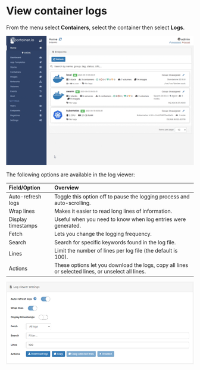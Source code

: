# View container logs

From the menu select **Containers**, select the container then select **Logs**.

![](../../../.gitbook/assets/containers-logs-1.gif)

The following options are available in the log viewer:

| Field/Option | Overview |
| :--- | :--- |
| Auto-refresh logs | Toggle this option off to pause the logging process and auto-scrolling. |
| Wrap lines | Makes it easier to read long lines of information. |
| Display timestamps | Useful when you need to know when log entries were generated. |
| Fetch | Lets you change the logging frequency. |
| Search | Search for specific keywords found in the log file. |
| Lines | Limit the number of lines per log file \(the default is 100\). |
| Actions | These options let you download the logs, copy all lines or selected lines, or unselect all lines. |

![](../../../.gitbook/assets/containers-logs-2.png)

